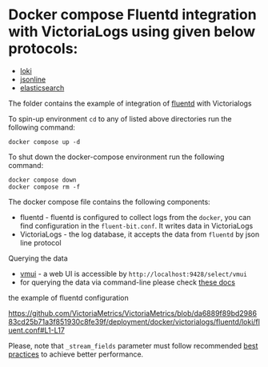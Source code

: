 # Docker compose Fluentd integration with VictoriaLogs using given below protocols:

* [loki](./loki)
* [jsonline](./jsonline)
* [elasticsearch](./elasticsearch)

The folder contains the example of integration of [fluentd](https://www.fluentd.org/) with Victorialogs

To spin-up environment `cd` to any of listed above directories run the following command:
```
docker compose up -d 
```

To shut down the docker-compose environment run the following command:
```
docker compose down
docker compose rm -f
```

The docker compose file contains the following components:

* fluentd - fluentd is configured to collect logs from the `docker`, you can find configuration in the `fluent-bit.conf`. It writes data in VictoriaLogs
* VictoriaLogs - the log database, it accepts the data from `fluentd` by json line protocol

Querying the data

* [vmui](https://docs.victoriametrics.com/victorialogs/querying/#vmui) - a web UI is accessible by `http://localhost:9428/select/vmui`
* for querying the data via command-line please check [these docs](https://docs.victoriametrics.com/victorialogs/querying/#command-line)


the example of fluentd configuration

https://github.com/VictoriaMetrics/VictoriaMetrics/blob/da6889f89bd298683cd25b71a3f851930c8fe39f/deployment/docker/victorialogs/fluentd/loki/fluent.conf#L1-L17

Please, note that `_stream_fields` parameter must follow recommended [best practices](https://docs.victoriametrics.com/victorialogs/keyconcepts/#stream-fields) to achieve better performance.
